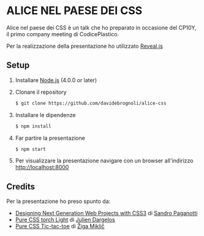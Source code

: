 # ALICE NEL PAESE DEI CSS

Alice nel paese dei CSS è un talk che ho preparato in occasione del CP10Y, il primo company meeting di CodicePlastico.

Per la realizzazione della presentazione ho utilizzato [Reveal.js](https://revealjs.com/#/)

## Setup
1. Installare [Node.js](http://nodejs.org/) (4.0.0 or later)

1. Clonare il repository
   ```sh
   $ git clone https://github.com/davidebrognoli/alice-css
   ```

1. Installare le dipendenze
   ```sh
   $ npm install
   ```

1. Far partire la presentazione
   ```sh
   $ npm start
   ```

1. Per visualizzare la presentazione navigare con un browser all'indirizzo <http://localhost:8000>

## Credits
Per la presentazione ho preso spunto da:

* [Designing Next Generation Web Projects with CSS3](https://www.packtpub.com/web-development/designing-next-generation-web-projects-css3) di [Sandro Paganotti](https://twitter.com/sandropaganotti)
* [Pure CSS torch Light](https://codepen.io/juliendargelos/pen/AIdCg) di [Julien Dargelos](https://twitter.com/juliendargelos)
* [Pure CSS Tic-tac-toe](https://codepen.io/ziga-miklic/pen/Fagmh) di [Žiga Miklič](https://twitter.com/zigamiklic)

